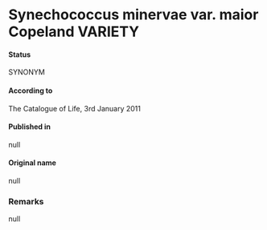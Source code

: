 Synechococcus minervae var. maior Copeland VARIETY
=======

#### Status
SYNONYM

#### According to
The Catalogue of Life, 3rd January 2011

#### Published in
null

#### Original name
null

### Remarks
null